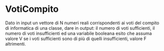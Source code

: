 # VotiCompito
Dato in input un vettore di N numeri reali corrispondenti ai voti del compito di informatica di una classe, dare in output: il numero di voti sufficienti, il numero di voti insufficienti ed una variabile booleana esito che assuma valore V se i voti sufficienti sono di più di quelli insufficienti, valore F altrimenti.
